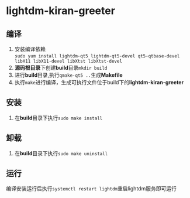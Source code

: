 # lightdm-kiran-greeter

## 编译
1.  安装编译依赖  
   `sudo yum install lightdm-qt5 lightdm-qt5-devel qt5-qtbase-devel libX11 libX11-devel libXtst libXtst-devel`
2. **源码根目录**下创建**build**目录`mkdir build`
3. 进行**build**目录,执行`qmake-qt5 ..`生成**Makefile**
4. 执行`make`进行编译，生成可执行文件位于build下的**lightdm-kiran-greeter**

## 安装
1. 在**build**目录下执行`sudo make install`

## 卸载
1. 在**build**目录下执行`sudo make uninstall`

## 运行
编译安装运行后执行`systemctl restart lightdm`重启lightdm服务即可运行
